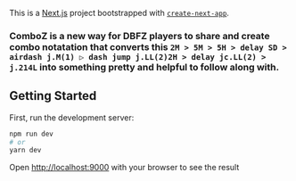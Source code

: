 This is a [Next.js](https://nextjs.org/) project bootstrapped with [`create-next-app`](https://github.com/vercel/next.js/tree/canary/packages/create-next-app).

### ComboZ is a new way for DBFZ players to share and create combo notatation that converts this `2M > 5M > 5H > delay SD > airdash j.M(1) ▷ dash jump j.LL(2)2H > delay jc.LL(2) > j.214L` into something pretty and helpful to follow along with.

## Getting Started

First, run the development server:

```bash
npm run dev
# or
yarn dev
```

Open [http://localhost:9000](http://localhost:9000) with your browser to see the result
